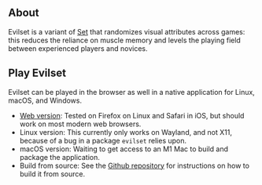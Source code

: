 ## About

Evilset is a variant of [Set](https://en.wikipedia.org/wiki/Set_(card_game)) that randomizes visual attributes across games: this reduces the reliance on muscle memory and levels the playing field between experienced players and novices.

## Play Evilset
Evilset can be played in the browser as well in a native application for Linux, macOS, and Windows.
- [Web version](https://sayantangkhan.github.io/evilset/web/index.html): Tested on Firefox on Linux and Safari in iOS, but should work on most modern web browsers.
- Linux version: This currently only works on Wayland, and not X11, because of a bug in a package `evilset` relies upon.
- macOS version: Waiting to get access to an M1 Mac to build and package the application.
- Build from source: See the [Github repository](https://github.com/sayantangkhan/evilset) for instructions on how to build it from source.

